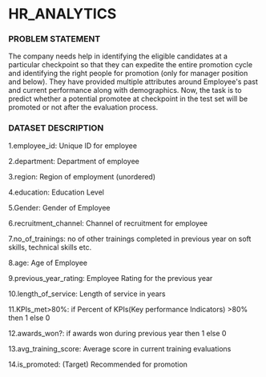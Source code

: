 # HR_ANALYTICS

### PROBLEM STATEMENT
The company needs help in identifying the eligible candidates at a particular checkpoint so that they can expedite the entire promotion cycle and identifying the right people for promotion (only for manager position and below).
They have provided multiple attributes around Employee's past and current performance along with demographics. Now, the task is to predict whether a potential promotee at checkpoint in the test set will be promoted or not after the evaluation process.

### DATASET DESCRIPTION
1.employee_id: Unique ID for employee

2.department: Department of employee

3.region: Region of employment (unordered)

4.education: Education Level

5.Gender: Gender of Employee

6.recruitment_channel: Channel of recruitment for employee

7.no_of_trainings: no of other trainings completed in previous year on soft skills, technical skills etc.

8.age: Age of Employee

9.previous_year_rating: Employee Rating for the previous year

10.length_of_service: Length of service in years

11.KPIs_met>80%: if Percent of KPIs(Key performance Indicators) >80% then 1 else 0

12.awards_won?: if awards won during previous year then 1 else 0

13.avg_training_score: Average score in current training evaluations

14.is_promoted: (Target) Recommended for promotion
